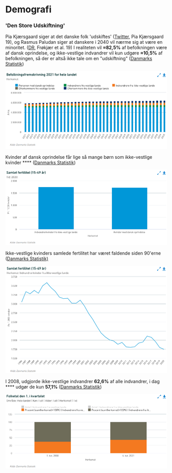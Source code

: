 # Demografi

### 'Den Store Udskiftning'

Pia Kjærsgaard siger at det danske folk 'udskiftes' ([Twitter](https://twitter.com/Pia\_Kjaersgaard/status/1138166258514432002), Pia Kjærsgaard 19), og Rasmus Paludan siger at danskere i 2040 vil nærme sig at være en minoritet. ([DR](https://imgur.com/anD9aR3), Frøkjær et al. 19) I realiteten vil **≈82,5%** af befolkningen være af dansk oprindelse, og ikke-vestlige indvandrer vil kun udgøre **≈10,5%** af befolkningen, så der er altså ikke tale om en "udskiftning" ([Danmarks Statistik](https://www.dst.dk/da/Statistik/emner/borgere/befolkning/befolkningsfremskrivning))

![Danmarks Statistik](<../../.gitbook/assets/billede (15).png>)

Kvinder af dansk oprindelse får lige så mange børn som ikke-vestlige kvinder **** ([Danmarks Statistik](https://www.dst.dk/da/Statistik/emner/borgere/befolkning/fertilitet))

![Danmarks Statistik](<../../.gitbook/assets/billede (9) (1).png>)

Ikke-vestlige kvinders samlede fertilitet har været faldende siden 90'erne ([Danmarks Statistik)](https://www.dst.dk/da/Statistik/emner/borgere/befolkning/fertilitet)

![Danmarks Statistik](<../../.gitbook/assets/billede (13).png>)

I 2008, udgjorde ikke-vestlige indvandrer **62,6%** af alle indvandrer, i dag **** udgør de kun **57,1%**  ([Danmarks Statistik](https://www.dst.dk/da/Statistik/emner/borgere/befolkning/indvandrere-og-efterkommere))

![Danmarks Statistik](<../../.gitbook/assets/billede (2).png>)
